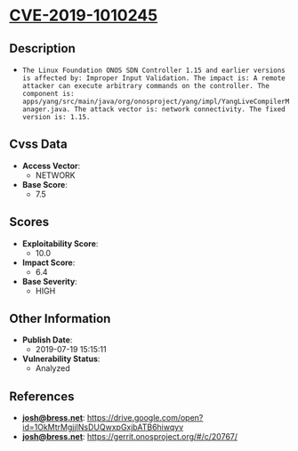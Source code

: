 
# [CVE-2019-1010245](https://cve.mitre.org/cgi-bin/cvename.cgi?name=CVE-2019-1010245)

## Description

- `The Linux Foundation ONOS SDN Controller 1.15 and earlier versions is affected by: Improper Input Validation. The impact is: A remote attacker can execute arbitrary commands on the controller. The component is: apps/yang/src/main/java/org/onosproject/yang/impl/YangLiveCompilerManager.java. The attack vector is: network connectivity. The fixed version is: 1.15.`

## Cvss Data

- **Access Vector**:
  - NETWORK
- **Base Score**:
  - 7.5

## Scores

- **Exploitability Score**:
  - 10.0
- **Impact Score**:
  - 6.4
- **Base Severity**:
  - HIGH

## Other Information

- **Publish Date**:
  - 2019-07-19 15:15:11
- **Vulnerability Status**:
  - Analyzed

## References

- **josh@bress.net**: https://drive.google.com/open?id=1OkMtrMgjjINsDUQwxpGxjbATB6hiwqyv
- **josh@bress.net**: https://gerrit.onosproject.org/#/c/20767/
